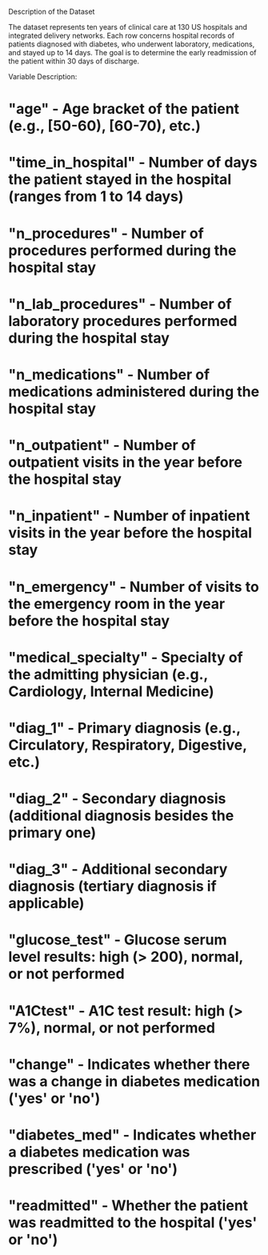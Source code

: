 Description of the Dataset

The dataset represents ten years of clinical care at 130 US hospitals and integrated delivery networks. Each row concerns hospital records of patients diagnosed with diabetes, who underwent laboratory, medications, and stayed up to 14 days. The goal is to determine the early readmission of the patient within 30 days of discharge.


Variable Description:

# "age" - Age bracket of the patient (e.g., [50-60), [60-70), etc.)
# "time_in_hospital" - Number of days the patient stayed in the hospital (ranges from 1 to 14 days)
# "n_procedures" - Number of procedures performed during the hospital stay
# "n_lab_procedures" - Number of laboratory procedures performed during the hospital stay
# "n_medications" - Number of medications administered during the hospital stay
# "n_outpatient" - Number of outpatient visits in the year before the hospital stay
# "n_inpatient" - Number of inpatient visits in the year before the hospital stay
# "n_emergency" - Number of visits to the emergency room in the year before the hospital stay
# "medical_specialty" - Specialty of the admitting physician (e.g., Cardiology, Internal Medicine)
# "diag_1" - Primary diagnosis (e.g., Circulatory, Respiratory, Digestive, etc.)
# "diag_2" - Secondary diagnosis (additional diagnosis besides the primary one)
# "diag_3" - Additional secondary diagnosis (tertiary diagnosis if applicable)
# "glucose_test" - Glucose serum level results: high (> 200), normal, or not performed
# "A1Ctest" - A1C test result: high (> 7%), normal, or not performed
# "change" - Indicates whether there was a change in diabetes medication ('yes' or 'no')
# "diabetes_med" - Indicates whether a diabetes medication was prescribed ('yes' or 'no')
# "readmitted" - Whether the patient was readmitted to the hospital ('yes' or 'no')
